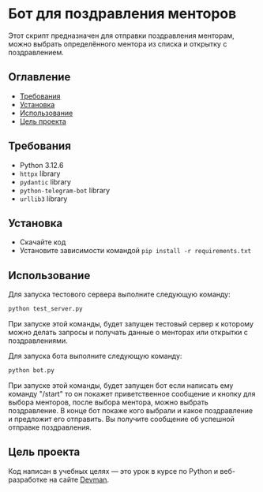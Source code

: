 # Бот для поздравления менторов

Этот скрипт предназначен для отправки поздравления менторам, можно выбрать определённого ментора из списка и открытку с поздравлением.

## Оглавление

- [Требования](#требования)
- [Установка](#установка)
- [Использование](#использование)
- [Цель проекта](#цель-проекта)


## Требования

- Python 3.12.6
- `httpx` library
- `pydantic` library
- `python-telegram-bot` library
- `urllib3` library


## Установка

- Скачайте код
- Установите зависимости командой `pip install -r requirements.txt`


## Использование
Для запуска тестового сервера выполните следующую команду:
```bash
python test_server.py
```
При запуске этой команды, будет запущен тестовый сервер к которому можно делать запросы и получать данные о менторах или открытки с поздравлениями.

Для запуска бота выполните следующую команду:
```bash
python bot.py
```
При запуске этой команды, будет запущен бот если написать ему команду "/start" то он покажет приветственное сообщение и кнопку для выбора менторов, после выбора ментора, можно выбрать поздравление. В конце бот покаже кого выбрали и какое поздравление и предложит его отправить. Вы получите сообщение об успешной отправке поздравления.

## Цель проекта
Код написан в учебных целях — это урок в курсе по Python и веб-разработке на сайте [Devman](https://dvmn.org).


